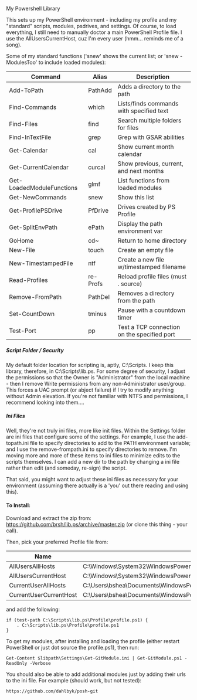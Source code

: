 My Powershell Library

This sets up my PowerShell environment - including my profile and my "standard" scripts, modules, psdrives, and settings. Of course, to load everything, I still need to manually doctor a main PowerShell Profile file. I use the AllUsersCurrentHost, cuz I'm every user (hmm... reminds me of a song). 

Some of my standard functions ('snew' shows the current list; or 'snew -ModulesToo' to include loaded modules):

Command                   | Alias       | Description
-------                   | -----       | -----------
Add-ToPath                | PathAdd     | Adds a directory to the path
Find-Commands             | which       | Lists/finds commands with specified text
Find-Files                | find        | Search multiple folders for files
Find-InTextFile           | grep        | Grep with GSAR abilities
Get-Calendar              | cal         | Show current month calendar
Get-CurrentCalendar       | curcal      | Show previous, current, and next months
Get-LoadedModuleFunctions | glmf        | List functions from loaded modules
Get-NewCommands           | snew        | Show this list
Get-ProfilePSDrive        | PfDrive     | Drives created by PS Profile
Get-SplitEnvPath          | ePath       | Display the path environment var
GoHome                    | cd~         | Return to home directory
New-File                  | touch       | Create an empty file
New-TimestampedFile       | ntf         | Create a new file w/timestamped filename
Read-Profiles             | re-Profs    | Reload profile files (must . source)
Remove-FromPath           | PathDel     | Removes a directory from the path
Set-CountDown             | tminus      | Pause with a countdown timer
Test-Port                 | pp          | Test a TCP connection on the specified port

##### Script Folder / Security
My default folder location for scripting is, aptly, C:\Scripts. I keep this library, therefore, in C:\Scripts\lib.ps. For some degree of security, I adjust the permissions so that the Owner is "Administrator" from the local machine - then I remove Write permissions from any non-Administrator user/group. This forces a UAC prompt (or abject failure) if I try to modify anything without Admin elevation. If you're not familiar with NTFS and permissions, I recommend looking into them....

##### Ini Files
Well, they're not truly ini files, more like init files. Within the Settings folder are ini files that configure some of the settings. For example, I use the add-topath.ini file to specify directories to add to the PATH environment variable; and I use the remove-frompath.ini to specify directories to remove. I'm moving more and more of these items to ini files to minimize edits to the scripts themselves. I can add a new dir to the path by changing a ini file rather than edit (and someday, re-sign) the script.

That said, you might want to adjust these ini files as necessary for your environment (assuming there actually is a 'you' out there reading and using this).

#### To Install:

Download and extract the zip from: https://github.com/brsh/lib.ps/archive/master.zip (or clone this thing - your call).

Then, pick your preferred Profile file from:

Name                   | Path
----                   | ----
AllUsersAllHosts       | C:\Windows\System32\WindowsPowerShell\v1.0\profile.ps1
AllUsersCurrentHost    | C:\Windows\System32\WindowsPowerShell\v1.0\Microsoft.PowerShell_profile.ps1
CurrentUserAllHosts    | C:\Users\bshea\Documents\WindowsPowerShell\profile.ps1
CurrentUserCurrentHost | C:\Users\bshea\Documents\WindowsPowerShell\Microsoft.PowerShell_profile.ps1

and add the following:
```
if (test-path C:\Scripts\lib.ps\Profile\profile.ps1) {
    . C:\Scripts\lib.ps\Profile\profile.ps1
}
```
To get my modules, after installing and loading the profile (either restart PowerShell or just dot source the profile.ps1), then run:
```
Get-Content $libpath\Settings\Get-GitModule.ini | Get-GitModule.ps1 -ReadOnly -Verbose
```
You should also be able to add additional modules just by adding their urls to the ini file. For example (should work, but not tested):
```
https://github.com/dahlbyk/posh-git
```

